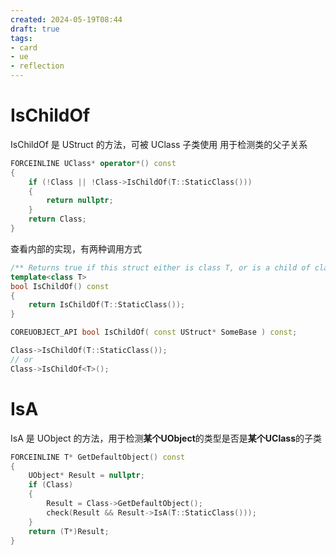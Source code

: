 ```yaml
---
created: 2024-05-19T08:44
draft: true
tags: 
- card
- ue
- reflection
---
```


# IsChildOf

IsChildOf 是 UStruct 的方法，可被 UClass 子类使用
用于检测类的父子关系

```cpp
FORCEINLINE UClass* operator*() const
{
	if (!Class || !Class->IsChildOf(T::StaticClass()))
	{
		return nullptr;
	}
	return Class;
}
```

查看内部的实现，有两种调用方式

```cpp
/** Returns true if this struct either is class T, or is a child of class T. This will not crash on null structs */
template<class T>
bool IsChildOf() const
{
	return IsChildOf(T::StaticClass());
}

COREUOBJECT_API bool IsChildOf( const UStruct* SomeBase ) const;
```

```cpp
Class->IsChildOf(T::StaticClass());
// or
Class->IsChildOf<T>();
```


# IsA

IsA 是 UObject 的方法，用于检测**某个UObject**的类型是否是**某个UClass**的子类

```cpp
FORCEINLINE T* GetDefaultObject() const
{
	UObject* Result = nullptr;
	if (Class)
	{
		Result = Class->GetDefaultObject();
		check(Result && Result->IsA(T::StaticClass()));
	}
	return (T*)Result;
}
```

